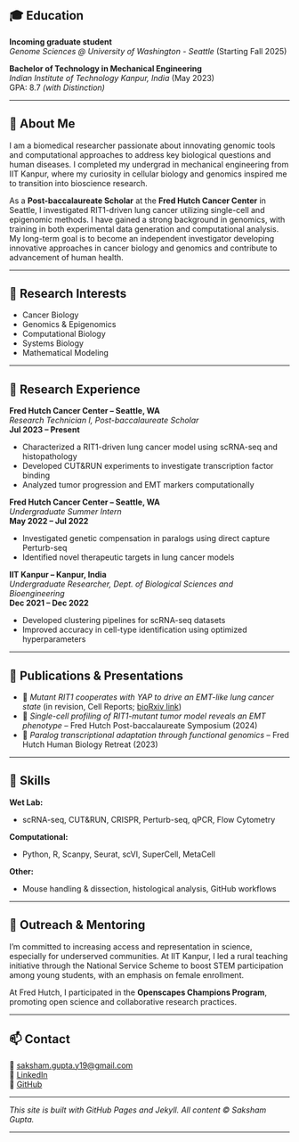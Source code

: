 ## 🎓 Education

**Incoming graduate student**  
*Genome Sciences @ University of Washington - Seattle* (Starting Fall 2025)


**Bachelor of Technology in Mechanical Engineering**  
*Indian Institute of Technology Kanpur, India* (May 2023)  
GPA: 8.7 *(with Distinction)*

---

## 🧬 About Me

I am a biomedical researcher passionate about innovating genomic tools and computational approaches to address key biological questions and human diseases. I completed my undergrad in mechanical engineering from IIT Kanpur, where my curiosity in cellular biology and genomics inspired me to transition into bioscience research. 

As a **Post-baccalaureate Scholar** at the **Fred Hutch Cancer Center** in Seattle, I investigated RIT1-driven lung cancer utilizing single-cell and epigenomic methods. I have gained a strong background in genomics, with training in both experimental data generation and computational analysis. My long-term goal is to become an independent investigator developing innovative approaches in cancer biology and genomics and contribute to advancement of human health.

---

## 🧪 Research Interests

- Cancer Biology  
- Genomics & Epigenomics  
- Computational Biology  
- Systems Biology  
- Mathematical Modeling  

---

## 🔬 Research Experience

**Fred Hutch Cancer Center – Seattle, WA**  
*Research Technician I, Post-baccalaureate Scholar*  
**Jul 2023 – Present**  
- Characterized a RIT1-driven lung cancer model using scRNA-seq and histopathology  
- Developed CUT&RUN experiments to investigate transcription factor binding  
- Analyzed tumor progression and EMT markers computationally  

**Fred Hutch Cancer Center – Seattle, WA**  
*Undergraduate Summer Intern*  
**May 2022 – Jul 2022**  
- Investigated genetic compensation in paralogs using direct capture Perturb-seq  
- Identified novel therapeutic targets in lung cancer models  

**IIT Kanpur – Kanpur, India**  
*Undergraduate Researcher, Dept. of Biological Sciences and Bioengineering*  
**Dec 2021 – Dec 2022**  
- Developed clustering pipelines for scRNA-seq datasets  
- Improved accuracy in cell-type identification using optimized hyperparameters  

---

## 🧾 Publications & Presentations

- 📄 *Mutant RIT1 cooperates with YAP to drive an EMT-like lung cancer state* (in revision, Cell Reports; [bioRxiv link](https://doi.org/10.1101/2024.11.11.623044))  
- 🎤 *Single-cell profiling of RIT1-mutant tumor model reveals an EMT phenotype* – Fred Hutch Post-baccalaureate Symposium (2024)  
- 🎤 *Paralog transcriptional adaptation through functional genomics* – Fred Hutch Human Biology Retreat (2023)

---

## 🧰 Skills

**Wet Lab:**  
- scRNA-seq, CUT&RUN, CRISPR, Perturb-seq, qPCR, Flow Cytometry  

**Computational:**  
- Python, R, Scanpy, Seurat, scVI, SuperCell, MetaCell  

**Other:**  
- Mouse handling & dissection, histological analysis, GitHub workflows  



---

## 🌱 Outreach & Mentoring

I’m committed to increasing access and representation in science, especially for underserved communities. At IIT Kanpur, I led a rural teaching initiative through the National Service Scheme to boost STEM participation among young students, with an emphasis on female enrollment.

At Fred Hutch, I participated in the **Openscapes Champions Program**, promoting open science and collaborative research practices.

---

## 📫 Contact

📧 [saksham.gupta.y19@gmail.com](mailto:saksham.gupta.y19@gmail.com)  
🔗 [LinkedIn](https://www.linkedin.com/in/saksham-gupta-392a3a202/)  
🐙 [GitHub](https://github.com/saksham132)  

---

_This site is built with GitHub Pages and Jekyll. All content © Saksham Gupta._

---



